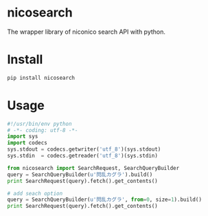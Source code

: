 nicosearch
==========

The wrapper library of niconico search API with python.


# Install
```sh
pip install nicosearch
```

# Usage
```python
#!/usr/bin/env python
# -*- coding: utf-8 -*-
import sys
import codecs
sys.stdout = codecs.getwriter('utf_8')(sys.stdout)
sys.stdin  = codecs.getreader('utf_8')(sys.stdin)

from nicosearch import SearchRequest, SearchQueryBuilder
query = SearchQueryBuilder(u'閃乱カグラ').build()
print SearchRequest(query).fetch().get_contents()

# add seach option
query = SearchQueryBuilder(u'閃乱カグラ', from=0, size=1).build()
print SearchRequest(query).fetch().get_contents()
```
